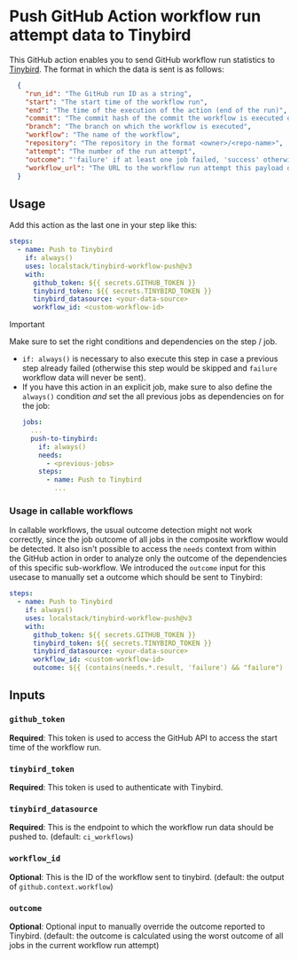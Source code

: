 # Push GitHub Action workflow run attempt data to Tinybird

This GitHub action enables you to send GitHub workflow run statistics to
[Tinybird](https://www.tinybird.co/). The format in which the data is sent is as follows:

```json
  {
    "run_id": "The GitHub run ID as a string",
    "start": "The start time of the workflow run",
    "end": "The time of the execution of the action (end of the run)",
    "commit": "The commit hash of the commit the workflow is executed on",
    "branch": "The branch on which the workflow is executed", 
    "workflow": "The name of the workflow",
    "repository": "The repository in the format <owner>/<repo-name>",
    "attempt": "The number of the run attempt",
    "outcome": "'failure' if at least one job failed, 'success' otherwise",
    "workflow_url": "The URL to the workflow run attempt this payload describes"
  }
```

## Usage
Add this action as the last one in your step like this:
```yaml
steps:
  - name: Push to Tinybird
    if: always()
    uses: localstack/tinybird-workflow-push@v3
    with:
      github_token: ${{ secrets.GITHUB_TOKEN }}
      tinybird_token: ${{ secrets.TINYBIRD_TOKEN }}
      tinybird_datasource: <your-data-source>
      workflow_id: <custom-workflow-id>
```

> [!IMPORTANT]
> Make sure to set the right conditions and dependencies on the step / job.

- `if: always()` is necessary to also execute this step in case a previous step already failed (otherwise this step would be skipped and `failure` workflow data will never be sent).
- If you have this action in an explicit job, make sure to also define the `always()` condition _and_ set the all previous jobs as dependencies on for the job:
  ```yaml
  jobs:
    ...
    push-to-tinybird:
      if: always()
      needs:
        - <previous-jobs>
      steps:
        - name: Push to Tinybird
          ...
  ```

### Usage in callable workflows
In callable workflows, the usual outcome detection might not work correctly, since the job outcome of all jobs in the composite workflow would be detected.
It also isn't possible to access the `needs` context from within the GitHub action in order to analyze only the outcome of the dependencies of this specific sub-workflow.
We introduced the `outcome` input for this usecase to manually set a outcome which should be sent to Tinybird:
```yaml
steps:
  - name: Push to Tinybird
    if: always()
    uses: localstack/tinybird-workflow-push@v3
    with:
      github_token: ${{ secrets.GITHUB_TOKEN }}
      tinybird_token: ${{ secrets.TINYBIRD_TOKEN }}
      tinybird_datasource: <your-data-source>
      workflow_id: <custom-workflow-id>
      outcome: ${{ (contains(needs.*.result, 'failure') && "failure") || "success" }}
```

## Inputs

### `github_token`

**Required**: This token is used to access the GitHub API to access the start time of the workflow run.

### `tinybird_token`

**Required**: This token is used to authenticate with Tinybird.

### `tinybird_datasource`

**Required**: This is the endpoint to which the workflow run data should be pushed to. (default: `ci_workflows`)

### `workflow_id`

**Optional**: This is the ID of the workflow sent to tinybird. (default: the output of `github.context.workflow`)

### `outcome`

**Optional**: Optional input to manually override the outcome reported to Tinybird.
(default: the outcome is calculated using the worst outcome of all jobs in the current workflow run attempt)
